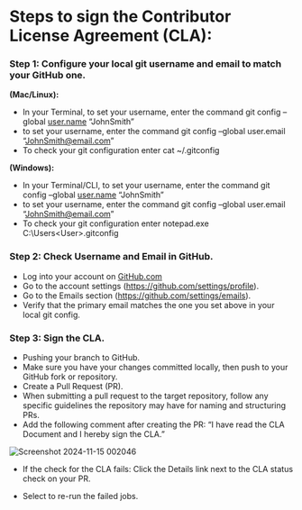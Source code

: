# Steps to sign the Contributor License Agreement (CLA):

### Step 1: Configure your local git username and email to match your GitHub one.

**(Mac/Linux):**
- In your Terminal, to set your username, enter the command git config –global [user.name](http://user.name/) “JohnSmith”
- to set your username, enter the command git config –global user.email “JohnSmith@email.com”
- To check your git configuration enter cat ~/.gitconfig

**(Windows):**
- In your Terminal/CLI, to set your username, enter the command git config –global [user.name](http://user.name/) “JohnSmith”
- to set your username, enter the command git config –global user.email “JohnSmith@email.com”
- To check your git configuration enter notepad.exe C:\Users\<User>\.gitconfig

### Step 2: Check Username and Email in GitHub.
- Log into your account on [GitHub.com](http://github.com/)
- Go to the account settings (https://github.com/settings/profile).
- Go to the Emails section (https://github.com/settings/emails).
- Verify that the primary email matches the one you set above in your local git config.

### Step 3: Sign the CLA.
- Pushing your branch to GitHub.
- Make sure you have your changes committed locally, then push to your GitHub fork or repository.
- Create a Pull Request (PR).
- When submitting a pull request to the target repository, follow any specific guidelines the repository may have for naming and structuring PRs.
- Add the following comment after creating the PR: “I have read the CLA Document and I hereby sign the CLA.”

![Screenshot 2024-11-15 002046](https://github.com/user-attachments/assets/58e834eb-b94e-4ccb-afc2-360db03d6ea4)

- If the check for the CLA fails:
  Click the Details link next to the CLA status check on your PR.

- Select to re-run the failed jobs.
